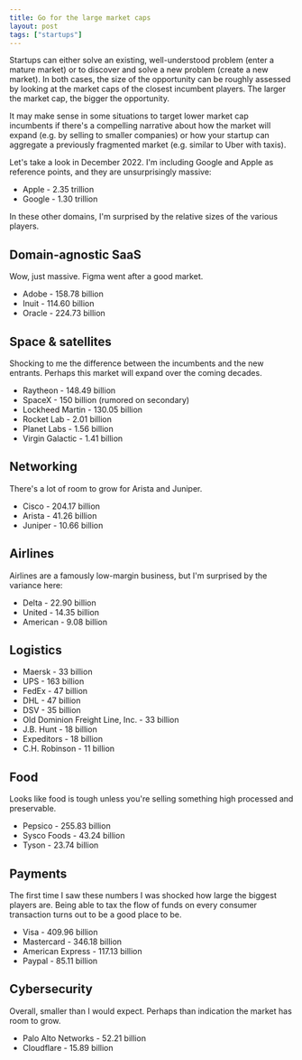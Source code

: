 ```yaml
---
title: Go for the large market caps
layout: post
tags: ["startups"]
---
```


Startups can either solve an existing, well-understood problem (enter a mature market) or to discover and solve a new problem (create a new market). In both cases, the size of the opportunity can be roughly assessed by looking at the market caps of the closest incumbent players. The larger the market cap, the bigger the opportunity.

It may make sense in some situations to target lower market cap incumbents if there's a compelling narrative about how the market will expand (e.g. by selling to smaller companies) or how your startup can aggregate a previously fragmented market (e.g. similar to Uber with taxis).

Let's take a look in December 2022. I'm including Google and Apple as reference points, and they are unsurprisingly massive:

- Apple - 2.35 trillion
- Google - 1.30 trillion

In these other domains, I'm surprised by the relative sizes of the various players.

## Domain-agnostic SaaS

Wow, just massive. Figma went after a good market.

- Adobe - 158.78 billion
- Inuit - 114.60 billion
- Oracle - 224.73 billion

## Space & satellites

Shocking to me the difference between the incumbents and the new entrants. Perhaps this market will expand over the coming decades.

- Raytheon - 148.49 billion
- SpaceX - 150 billion (rumored on secondary)
- Lockheed Martin - 130.05 billion
- Rocket Lab - 2.01 billion
- Planet Labs - 1.56 billion
- Virgin Galactic - 1.41 billion

## Networking

There's a lot of room to grow for Arista and Juniper.

- Cisco - 204.17 billion
- Arista - 41.26 billion
- Juniper - 10.66 billion

## Airlines

Airlines are a famously low-margin business, but I'm surprised by the variance here:

- Delta - 22.90 billion
- United - 14.35 billion
- American - 9.08 billion

## Logistics

- Maersk - 33 billion
- UPS - 163 billion
- FedEx - 47 billion
- DHL - 47 billion
- DSV - 35 billion
- Old Dominion Freight Line, Inc. - 33 billion
- J.B. Hunt - 18 billion
- Expeditors - 18 billion
- C.H. Robinson - 11 billion

## Food

Looks like food is tough unless you're selling something high processed and preservable.

- Pepsico - 255.83 billion
- Sysco Foods - 43.24 billion
- Tyson - 23.74 billion

## Payments

The first time I saw these numbers I was shocked how large the biggest players are. Being able to tax the flow of funds on every consumer transaction turns out to be a good place to be.

- Visa - 409.96 billion
- Mastercard - 346.18 billion
- American Express - 117.13 billion
- Paypal - 85.11 billion

## Cybersecurity

Overall, smaller than I would expect. Perhaps than indication the market has room to grow.

- Palo Alto Networks - 52.21 billion
- Cloudflare - 15.89 billion
